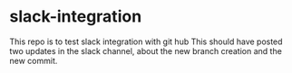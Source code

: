# slack-integration
This repo is to test slack integration with git hub
This should have posted two updates in the slack channel, about the new branch creation and the new commit.
